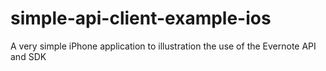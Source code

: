 simple-api-client-example-ios
=============================

A very simple iPhone application to illustration the use of the Evernote API and SDK